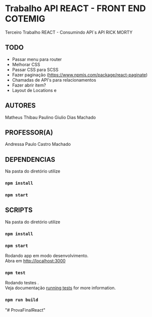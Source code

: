 # Trabalho API REACT - FRONT END COTEMIG
Terceiro Trabalho REACT - Consumindo API`s 
API RICK MORTY



## TODO
 - Passar menu para router
 - Melhorar CSS
 - Passar CSS para SCSS
 - Fazer paginação (https://www.npmjs.com/package/react-paginate)
 - Chamadas de API's para relacionamentos
 - Fazer abrir item?
 - Layout de Locations e 


## AUTORES
Matheus Thibau Paulino 
Giulio Dias Machado


## PROFESSOR(A)
Andressa Paulo Castro Machado


## DEPENDENCIAS

Na pasta do diretório utilize 
### `npm install`
### `npm start`

## SCRIPTS

Na pasta do diretório utilize 
### `npm install`
### `npm start`


Rodando app em modo desenvolvimento.\
Abra em  [http://localhost:3000](http://localhost:3000) 

### `npm test`

Rodando testes .\
Veja documentação [running tests](https://facebook.github.io/create-react-app/docs/running-tests) for more information.

### `npm run build`

"# ProvaFinalReact" 
